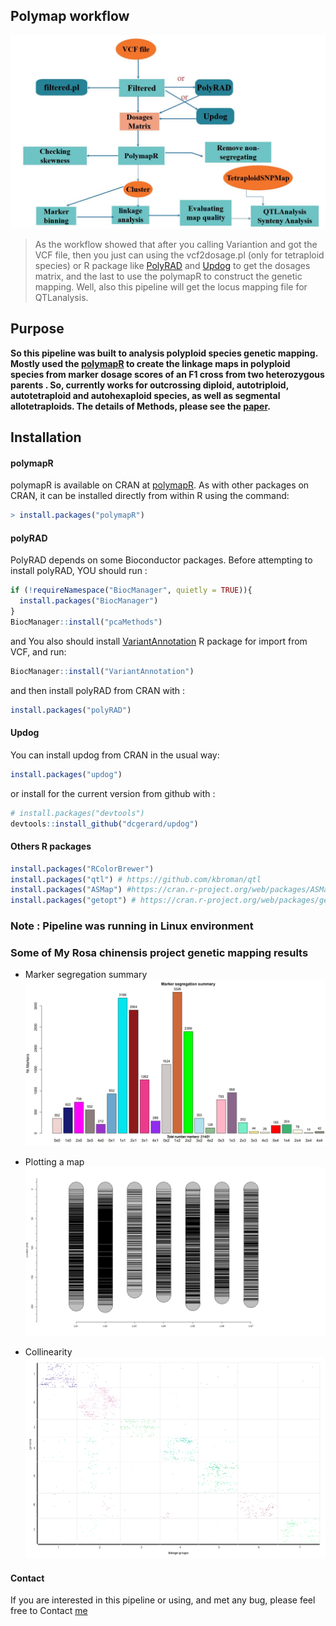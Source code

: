 

## Polymap workflow

![polymap Schematic](pipeline.jpg "polymap Schematic")
> As the workflow showed that after you calling Variantion and got the VCF file, then you just can using the vcf2dosage.pl (only for tetraploid species) or R package like [PolyRAD](https://github.com/lvclark/polyRAD) and [Updog](https://github.com/dcgerard/updog) to get the dosages matrix, and the last to use the polymapR to construct the genetic mapping. Well, also this pipeline will get the locus mapping file for QTLanalysis. 
## Purpose
**So this pipeline was built to analysis polyploid species genetic mapping. Mostly used the [polymapR](https://cran.r-project.org/web/packages/polymapR/index.html) to create the linkage maps in polyploid species from marker dosage scores of an F1 cross from two heterozygous parents . So, currently works for outcrossing diploid, autotriploid, autotetraploid and autohexaploid species, as well as segmental allotetraploids. The details of Methods, please see the [paper](https://academic.oup.com/bioinformatics/article/34/20/3496/4990829).**

## Installation
#### polymapR
polymapR is available on CRAN at [polymapR](https://cran.R-project.org/package=polymapR). As with other packages on CRAN, it can be installed directly from within R using the command:
```r
> install.packages("polymapR")
```
#### polyRAD 
PolyRAD depends on some Bioconductor packages.  Before attempting to install polyRAD, YOU should run :

```r
if (!requireNamespace("BiocManager", quietly = TRUE)){
  install.packages("BiocManager")
}
BiocManager::install("pcaMethods")
```
and You also should install [VariantAnnotation](https://bioconductor.org/packages/release/bioc/html/VariantAnnotation.html) R package for import from VCF, and run:
```r
BiocManager::install("VariantAnnotation")
```
and then install polyRAD from CRAN with :
```r
install.packages("polyRAD")
```
#### Updog
You can install updog from CRAN in the usual way:
```r
install.packages("updog")
```
or install for the current version from github with :
```r
# install.packages("devtools")
devtools::install_github("dcgerard/updog")
```
#### Others R packages 
```r
install.packages("RColorBrewer")
install.packages("qtl") # https://github.com/kbroman/qtl
install.packages("ASMap") #https://cran.r-project.org/web/packages/ASMap/index.html
install.packages("getopt") # https://cran.r-project.org/web/packages/getopt/index.html
```
### Note : Pipeline was running in Linux environment 

### Some of My Rosa chinensis project genetic mapping results

* Marker segregation summary
![segregation summary](Fig/dosages_stats.jpg "segregation summary")

* Plotting a map
![maplist_P2](Fig/integrated.maplist_P2.png "maplist_P2")
* Collinearity
![maplist_P2](Fig/mappp.png "maplist_P2")

#### Contact
If you are interested in this pipeline or using, and met any bug, please feel free to Contact [me](czheluo@gmail.com)
